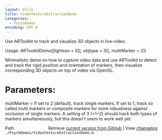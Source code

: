 ```yaml
---
layout: mfile
title: VideoTextureExtractionDemo
categories:
  - PsychDemos
encoding: UTF-8
---
```


Use ARToolkit to track and visualize 3D objects in live-video.

Usage: ARToolkitDemo\(\[lightson = 0\]\[, objtype = 3\]\[, multiMarker = 2\]\)

Minimalistic demo on how to capture video data and use ARToolkit to
detect and track the rigid position and orientation of markers, then
visualize corresponding 3D objects on top of video via OpenGL.

# Parameters:

multiMarker = If set to 2 \(default\), track single markers. If set to 1,
track so called multi markers or composite markers for more robustness
against occlusion of single markers. A setting of 3 \(=1+2\) should track
both types of markers simultaneously, but this doesn't seem to work well
yet.



<div class="code_header" style="text-align:right;">
  <span style="float:left;">Path&nbsp;&nbsp;</span> <span class="counter">Retrieve <a href=
  "https://raw.github.com/Psychtoolbox-3/Psychtoolbox-3/beta/./PsychDemos/VideoTextureExtractionDemo.m">current version from GitHub</a> | View <a href=
  "https://github.com/Psychtoolbox-3/Psychtoolbox-3/commits/beta/./PsychDemos/VideoTextureExtractionDemo.m">changelog</a></span>
</div>
<div class="code">
  <code>./PsychDemos/VideoTextureExtractionDemo.m</code>
</div>
